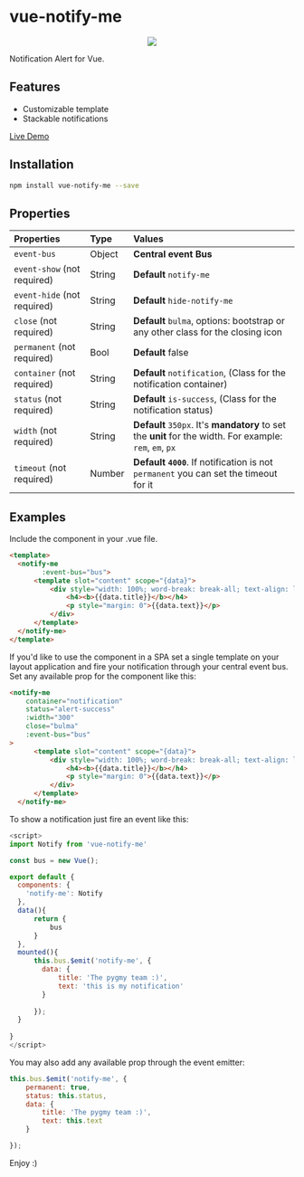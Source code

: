 #   vue-notify-me

<p align="center">
<img src="https://media.giphy.com/media/GoTlxRAapcEVy/giphy.gif" />
</p>

Notification Alert for Vue.

## Features

* Customizable template
* Stackable notifications

<a href="https://pygmyslowloris.github.io/vue-notify-me/"> Live Demo</a>

##  Installation

```bash
npm install vue-notify-me --save
```

##  Properties

| Properties                    | Type      | Values     |
| :---------------              | :-------  | :--------- |
|  `event-bus`                  | Object    | <b>Central event Bus </b>|
|  `event-show` (not required)  | String    | <b>Default </b> `notify-me`|
|  `event-hide` (not required)  | String    | <b>Default </b> `hide-notify-me`|
|  `close` (not required)       | String    | <b>Default </b>`bulma`, options: bootstrap or any other class for the closing icon|
|  `permanent` (not required)   | Bool      | <b>Default </b>false|
|  `container` (not required)   | String    | <b>Default </b>`notification`, (Class for the notification container)|
|  `status` (not required)      | String    | <b>Default </b>`is-success`, (Class for the notification status)|
|  `width` (not required)       | String    | <b>Default </b>`350px`. It's **mandatory** to set the **unit** for the width. For example: `rem`, `em`, `px`    |
|  `timeout` (not required)       | Number    | <b>Default `4000`</b>. If notification is not `permanent` you can set the timeout for it    |

##  Examples

Include the component in your .vue file.

```html
<template>
  <notify-me
        :event-bus="bus">
      <template slot="content" scope="{data}">
          <div style="width: 100%; word-break: break-all; text-align: left">
              <h4><b>{{data.title}}</b></h4>
              <p style="margin: 0">{{data.text}}</p>
          </div>
      </template>
  </notify-me>
</template>
```

If you'd like to use the component in a SPA set a single template on your layout application
and fire your notification through your central event bus.
Set any available prop for the component like this:

```html
<notify-me
    container="notification"
    status="alert-success"
    :width="300"
    close="bulma"
    :event-bus="bus"
>
      <template slot="content" scope="{data}">
          <div style="width: 100%; word-break: break-all; text-align: left">
              <h4><b>{{data.title}}</b></h4>
              <p style="margin: 0">{{data.text}}</p>
          </div>
      </template>
  </notify-me>
```

To show a notification just fire an event like this:
 
```js
<script>
import Notify from 'vue-notify-me'

const bus = new Vue();

export default {
  components: {
    'notify-me': Notify
  },
  data(){
      return {
          bus
      }
  },
  mounted(){
      this.bus.$emit('notify-me', {
        data: {
            title: 'The pygmy team :)',
            text: 'this is my notification'
        }
  
      });
  }
  
}
</script>
```

You may also add any available prop through the event emitter:

```js
this.bus.$emit('notify-me', {
    permanent: true,
    status: this.status,
    data: {
        title: 'The pygmy team :)',
        text: this.text
    }

});
```

Enjoy :)
